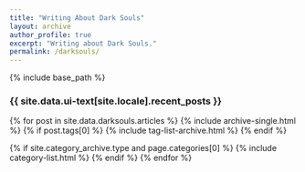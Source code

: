 ```yaml
---
title: "Writing About Dark Souls"
layout: archive
author_profile: true
excerpt: "Writing about Dark Souls."
permalink: /darksouls/
---
```


{% include base_path %}

<h3 class="archive__subtitle">{{ site.data.ui-text[site.locale].recent_posts }}</h3>

{% for post in site.data.darksouls.articles %}
  {% include archive-single.html %}
  {% if post.tags[0] %}
    {% include tag-list-archive.html %}
  {% endif %}

  {% if site.category_archive.type and page.categories[0] %}
    {% include category-list.html %}
  {% endif %}
{% endfor %}